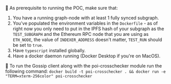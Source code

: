 📝 As prerequisite to running the POC, make sure that:
1. You have a running graph-node with at least 1 fully synced subgraph.
2. You've populated the environment variables in the `Dockerfile` - as of right now you only need to put in the IPFS hash of your subgraph as the `TEST_SUBGRAPH` and the Ethereum RPC node that you are using as `ETH_NODE`, the value of `INDEXER_ADDRESS` doesn't matter, `TEST_RUN` should be set to `true`.
3. Have `typescript` installed globally.
5. Have a docker daemon running (Docker Desktop if you're on MacOS).

🚀 To run the Gossip client along with the poi-crosschecker module run the following command:
`docker build -t poi-crosschecker . && docker run -e "TERM=xterm-256color" poi-crosschecker`
